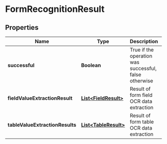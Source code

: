 
# FormRecognitionResult

## Properties
Name | Type | Description | Notes
------------ | ------------- | ------------- | -------------
**successful** | **Boolean** | True if the operation was successful, false otherwise |  [optional]
**fieldValueExtractionResult** | [**List&lt;FieldResult&gt;**](FieldResult.md) | Result of form field OCR data extraction |  [optional]
**tableValueExtractionResults** | [**List&lt;TableResult&gt;**](TableResult.md) | Result of form table OCR data extraction |  [optional]



